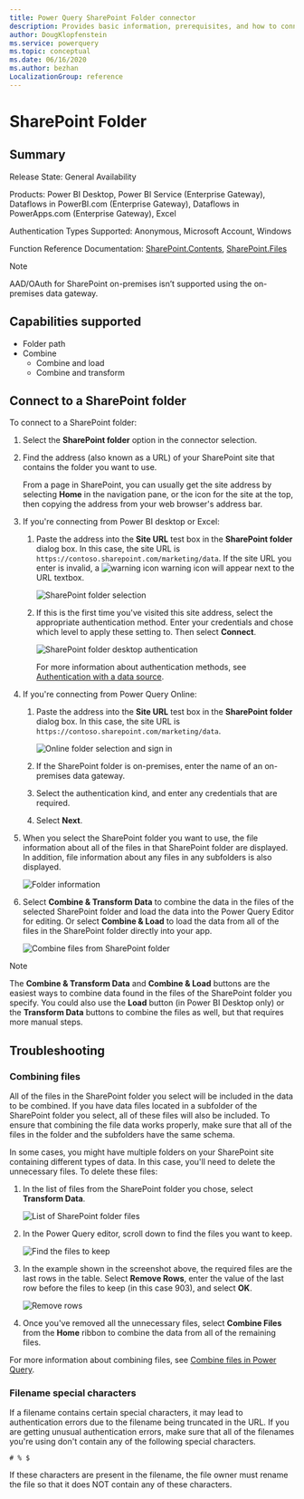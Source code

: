 ```yaml
---
title: Power Query SharePoint Folder connector
description: Provides basic information, prerequisites, and how to connect to your data, along with troubleshooting tips when combining files and using filename special characters.
author: DougKlopfenstein
ms.service: powerquery
ms.topic: conceptual
ms.date: 06/16/2020
ms.author: bezhan
LocalizationGroup: reference
---
```


# SharePoint Folder

## Summary

Release State: General Availability

Products: Power BI Desktop, Power BI Service (Enterprise Gateway), Dataflows in PowerBI.com (Enterprise Gateway), Dataflows in PowerApps.com (Enterprise Gateway), Excel

Authentication Types Supported: Anonymous, Microsoft Account, Windows

Function Reference Documentation: [SharePoint.Contents](https://docs.microsoft.com/powerquery-m/sharepoint-contents), [SharePoint.Files](https://docs.microsoft.com/powerquery-m/sharepoint-files)

>[!NOTE]
>AAD/OAuth for SharePoint on-premises isn’t supported using the on-premises data gateway. 

## Capabilities supported

* Folder path
* Combine
   * Combine and load
   * Combine and transform

## Connect to a SharePoint folder

To connect to a SharePoint folder:

1. Select the **SharePoint folder** option in the connector selection.

2. Find the address (also known as a URL) of your SharePoint site that contains the folder you want to use. 

   From a page in SharePoint, you can usually get the site address by selecting **Home** in the navigation pane, or the icon for the site at the top, then copying the address from your web browser's address bar.

3. If you're connecting from Power BI desktop or Excel:

   1. Paste the address into the **Site URL** test box in the **SharePoint folder** dialog box. In this case, the site URL is `https://contoso.sharepoint.com/marketing/data`. If the site URL you enter is invalid, a ![warning icon](./media/sharepoint-folder/warning.png) warning icon will appear next to the URL textbox.

      ![SharePoint folder selection](./media/sharepoint-folder/url-select.png)

   2. If this is the first time you've visited this site address, select the appropriate authentication method. Enter your credentials and chose which level to apply these setting to. Then select **Connect**.

      ![SharePoint folder desktop authentication](./media/sharepoint-folder/signin.png)

      For more information about authentication methods, see [Authentication with a data source](../connectorauthentication.md).

4. If you're connecting from Power Query Online:

    1. Paste the address into the **Site URL** test box in the **SharePoint folder** dialog box. In this case, the site URL is `https://contoso.sharepoint.com/marketing/data`. 

       ![Online folder selection and sign in](./media/sharepoint-folder/online-signin.png)

    2. If the SharePoint folder is on-premises, enter the name of an on-premises data gateway.

    3. Select the authentication kind, and enter any credentials that are required.

    4. Select **Next**.

5. When you select the SharePoint folder you want to use, the file information about all of the files in that SharePoint folder are displayed. In addition, file information about any files in any subfolders is also displayed.

   ![Folder information](./media/sharepoint-folder/folder-info.png)

6. Select **Combine & Transform Data** to combine the data in the files of the selected SharePoint folder and load the data into the Power Query Editor for editing. Or select **Combine & Load** to load the data from all of the files in the SharePoint folder directly into your app.

   ![Combine files from SharePoint folder](./media/sharepoint-folder/combinefolderfiles.png)

>[!Note]
>The **Combine & Transform Data** and **Combine & Load** buttons are the easiest ways to combine data found in the files of the SharePoint folder you specify. You could also use the **Load** button (in Power BI Desktop only) or the **Transform Data** buttons to combine the files as well, but that requires more manual steps.

## Troubleshooting

### Combining files

All of the files in the SharePoint folder you select will be included in the data to be combined. If you have data files located in a subfolder of the SharePoint folder you select, all of these files will also be included. To ensure that combining the file data works properly, make sure that all of the files in the folder and the subfolders have the same schema.

In some cases, you might have multiple folders on your SharePoint site containing different types of data. In this case, you'll need to delete the unnecessary files. To delete these files:

1. In the list of files from the SharePoint folder you chose, select **Transform Data**.

   ![List of SharePoint folder files](./media/sharepoint-folder/list-folder-files.png)

2. In the Power Query editor, scroll down to find the files you want to keep.  

   ![Find the files to keep](./media/sharepoint-folder/transform-file-table.png)

3. In the example shown in the screenshot above, the required files are the last rows in the table. Select **Remove Rows**, enter the value of the last row before the files to keep (in this case 903), and select **OK**.

   ![Remove rows](./media/sharepoint-folder/remove-rows.png)

4. Once you've removed all the unnecessary files, select **Combine Files** from the **Home** ribbon to combine the data from all of the remaining files.

For more information about combining files, see [Combine files in Power Query](../combine-files-overview.md).

### Filename special characters

If a filename contains certain special characters, it may lead to authentication errors due to the filename being truncated in the URL. If you are getting unusual authentication errors, make sure that all of the filenames you're using don't contain any of the following special characters.

`# % $`

If these characters are present in the filename, the file owner must rename the file so that it does NOT contain any of these characters.

